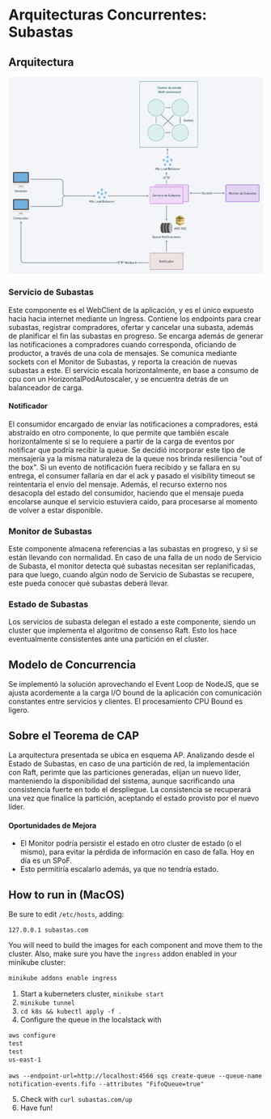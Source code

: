 # Arquitecturas Concurrentes: Subastas

## Arquitectura
![diagrama](diagrama_arq.png)

### Servicio de Subastas
Este componente es el WebClient de la aplicación, y es el único expuesto hacia hacia internet mediante un Ingress. Contiene los endpoints para crear subastas, registrar compradores, ofertar y cancelar una subasta, además de planificar el fin las subastas en progreso.
Se encarga además de generar las notificaciones a compradores cuando corresponda, oficiando de productor, a través de una cola de mensajes.
Se comunica mediante sockets con el Monitor de Subastas, y reporta la creación de nuevas subastas a este.
El servicio escala horizontalmente, en base a consumo de cpu con un HorizontalPodAutoscaler, y se encuentra detrás de un balanceador de carga.

#### Notificador
El consumidor encargado de enviar las notificaciones a compradores, está abstraído en otro componente, lo que permite que también escale horizontalmente si se lo requiere a partir de la carga de eventos por notificar que podría recibir la queue.
Se decidió incorporar este tipo de mensajería ya la misma naturaleza de la queue nos brinda resiliencia "out of the box". Si un evento de notificación fuera recibido y se fallara en su entrega, el consumer fallaría en dar el ack y pasado el visibility timeout se reintentaría el envío del mensaje. Además, el recurso externo nos desacopla del estado del consumidor, haciendo que el mensaje pueda encolarse aunque el servicio estuviera caido, para procesarse al momento de volver a estar disponible.

### Monitor de Subastas
Este componente almacena referencias a las subastas en progreso, y si se están llevando con normalidad. 
En caso de una falla de un nodo de Servicio de Subasta, el monitor detecta qué subastas necesitan ser replanificadas, para que luego, cuando algún nodo de Servicio de Subastas se recupere, este pueda conocer qué subastas deberá llevar.

### Estado de Subastas
Los servicios de subasta delegan el estado a este componente, siendo un cluster que implementa el algoritmo de consenso Raft.
Esto los hace eventualmente consistentes ante una partición en el cluster.

## Modelo de Concurrencia
Se implementó la solución aprovechando el Event Loop de NodeJS, que se ajusta acordemente a la carga I/O bound de la aplicación con comunicación constantes entre servicios y clientes. El procesamiento CPU Bound es ligero.

## Sobre el Teorema de CAP
La arquitectura presentada se ubica en esquema AP. Analizando desde el Estado de Subastas, en caso de una partición de red, la implementación con Raft, perimte que las particiones generadas, elijan un nuevo líder, manteniendo la disponibilidad del sistema, aunque sacrificando una consistencia fuerte en todo el despliegue. La consistencia se recuperará una vez que finalice la partición, aceptando el estado provisto por el nuevo líder. 

#### Oportunidades de Mejora
- El Monitor podría persistir el estado en otro cluster de estado (o el mismo), para evitar la pérdida de información en caso de falla. Hoy en día es un SPoF.
- Esto permitiría escalarlo además, ya que no tendría estado.

## How to run in (MacOS)

Be sure to edit `/etc/hosts`, adding:

```
127.0.0.1 subastas.com
```

You will need to build the images for each component and move them to the cluster.
Also, make sure you have the `ingress` addon enabled in your minikube cluster:

```bash
minikube addons enable ingress
```

1. Start a kuberneters cluster, `minikube start`
2. `minikube tunnel`
3. `cd k8s && kubectl apply -f .`
4. Configure the queue in the localstack with
```
aws configure
test
test
us-east-1

aws --endpoint-url=http://localhost:4566 sqs create-queue --queue-name notification-events.fifo --attributes "FifoQueue=true"
```
5. Check with `curl subastas.com/up`
6. Have fun!

